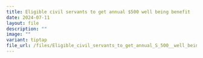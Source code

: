 ```yaml
---
title: Eligible civil servants to get annual $500 well being benefit
date: 2024-07-11
layout: file
description: ""
image: ""
variant: tiptap
file_url: /files/Eligible_civil_servants_to_get_annual_S_500__well_being__benefit_from_October___CNA.pdf
---
```


